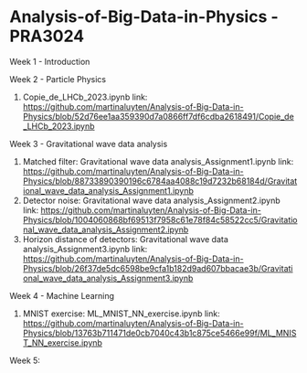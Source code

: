 # Analysis-of-Big-Data-in-Physics - PRA3024

Week 1 - Introduction

Week 2 - Particle Physics 
1. Copie_de_LHCb_2023.ipynb
link: https://github.com/martinaluyten/Analysis-of-Big-Data-in-Physics/blob/52d76ee1aa359390d7a0866ff7df6cdba2618491/Copie_de_LHCb_2023.ipynb

Week 3 - Gravitational wave data analysis 
1. Matched filter: Gravitational wave data analysis_Assignment1.ipynb
link: https://github.com/martinaluyten/Analysis-of-Big-Data-in-Physics/blob/88733890390196c6784aa4088c19d7232b68184d/Gravitational_wave_data_analysis_Assignment1.ipynb
2. Detector noise: Gravitational wave data analysis_Assignment2.ipynb
link: https://github.com/martinaluyten/Analysis-of-Big-Data-in-Physics/blob/1004060868bf69513f7958c61e78f84c58522cc5/Gravitational_wave_data_analysis_Assignment2.ipynb
3. Horizon distance of detectors: Gravitational wave data analysis_Assignment3.ipynb
link: https://github.com/martinaluyten/Analysis-of-Big-Data-in-Physics/blob/26f37de5dc6598be9cfa1b182d9ad607bbacae3b/Gravitational_wave_data_analysis_Assignment3.ipynb


Week 4 - Machine Learning
1. MNIST exercise: ML_MNIST_NN_exercise.ipynb
link: https://github.com/martinaluyten/Analysis-of-Big-Data-in-Physics/blob/13763b711471de0cb7040c43b1c875ce5466e99f/ML_MNIST_NN_exercise.ipynb

Week 5:
